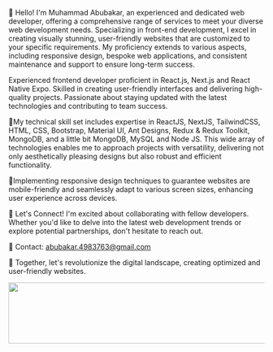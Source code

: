 👋 Hello! I'm Muhammad Abubakar, an experienced and dedicated web developer, offering a comprehensive range of services to meet your diverse web development needs. Specializing in front-end development, I excel in creating visually stunning, user-friendly websites that are customized to your specific requirements. My proficiency extends to various aspects, including responsive design, bespoke web applications, and consistent maintenance and support to ensure long-term success.

Experienced frontend developer proficient in React.js, Next.js and React Native Expo. Skilled in creating user-friendly interfaces and delivering high-quality projects. Passionate about staying updated with the latest technologies and contributing to team success.

🔹My technical skill set includes expertise in ReactJS, NextJS, TailwindCSS, HTML, CSS, Bootstrap, Material UI, Ant Designs, Redux & Redux Toolkit, MongoDB, and a little bit MongoDB, MySQL and Node JS. This wide array of technologies enables me to approach projects with versatility, delivering not only aesthetically pleasing designs but also robust and efficient functionality.

🔹Implementing responsive design techniques to guarantee websites are mobile-friendly and seamlessly adapt to various screen sizes, enhancing user experience across devices.

🤝 Let's Connect!
I'm excited about collaborating with fellow developers. Whether you'd like to delve into the latest web development trends or explore potential partnerships, don't hesitate to reach out.

📧 Contact: abubakar.4983763@gmail.com

🤝 Together, let's revolutionize the digital landscape, creating optimized and user-friendly websites.


<a href="https://github.com/devxb/gitanimals">
  <img
    src="https://render.gitanimals.org/lines/Abubakar-creates?pet-id=657209301711570149"
    width="600"
    height="120"
  />
</a>
  

